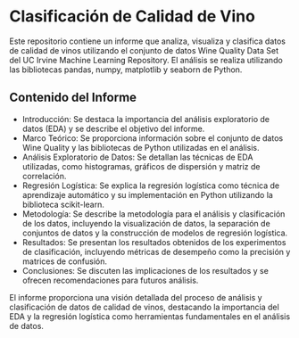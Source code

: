 # Clasificación de Calidad de Vino
Este repositorio contiene un informe que analiza, visualiza y clasifica datos de calidad de vinos utilizando el conjunto de datos Wine Quality Data Set del UC Irvine Machine Learning Repository. El análisis se realiza utilizando las bibliotecas pandas, numpy, matplotlib y seaborn de Python.

## Contenido del Informe
- Introducción: Se destaca la importancia del análisis exploratorio de datos (EDA) y se describe el objetivo del informe.
- Marco Teórico: Se proporciona información sobre el conjunto de datos Wine Quality y las bibliotecas de Python utilizadas en el análisis.
- Análisis Exploratorio de Datos: Se detallan las técnicas de EDA utilizadas, como histogramas, gráficos de dispersión y matriz de correlación.
- Regresión Logística: Se explica la regresión logística como técnica de aprendizaje automático y su implementación en Python utilizando la biblioteca scikit-learn.
- Metodología: Se describe la metodología para el análisis y clasificación de los datos, incluyendo la visualización de datos, la separación de conjuntos de datos y la construcción de modelos de regresión logística.
- Resultados: Se presentan los resultados obtenidos de los experimentos de clasificación, incluyendo métricas de desempeño como la precisión y matrices de confusión.
- Conclusiones: Se discuten las implicaciones de los resultados y se ofrecen recomendaciones para futuros análisis.
  
El informe proporciona una visión detallada del proceso de análisis y clasificación de datos de calidad de vinos, destacando la importancia del EDA y la regresión logística como herramientas fundamentales en el análisis de datos.
